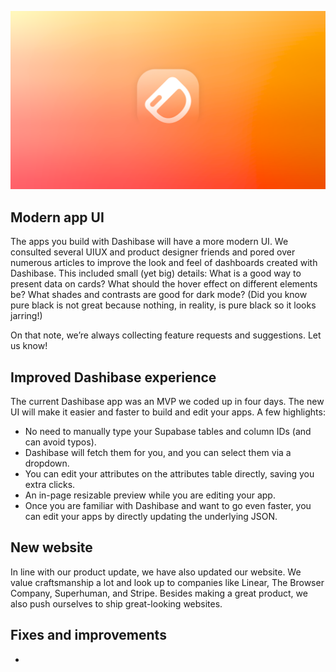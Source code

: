 ![Major UI revamp and more](../assets/dawn.png)

## Modern app UI

The apps you build with Dashibase will have a more modern UI. We consulted several UIUX and product designer friends and pored over numerous articles to improve the look and feel of dashboards created with Dashibase. This included small (yet big) details: What is a good way to present data on cards? What should the hover effect on different elements be? What shades and contrasts are good for dark mode? (Did you know pure black is not great because nothing, in reality, is pure black so it looks jarring!)

On that note, we’re always collecting feature requests and suggestions. Let us know!

## Improved Dashibase experience

The current Dashibase app was an MVP we coded up in four days. The new UI will make it easier and faster to build and edit your apps. A few highlights:

- No need to manually type your Supabase tables and column IDs (and can avoid typos).
- Dashibase will fetch them for you, and you can select them via a dropdown.
- You can edit your attributes on the attributes table directly, saving you extra clicks.
- An in-page resizable preview while you are editing your app.
- Once you are familiar with Dashibase and want to go even faster, you can edit your apps by directly updating the underlying JSON.

## New website

In line with our product update, we have also updated our website. We value craftsmanship a lot and look up to companies like Linear, The Browser Company, Superhuman, and Stripe. Besides making a great product, we also push ourselves to ship great-looking websites.

## Fixes and improvements

- 
